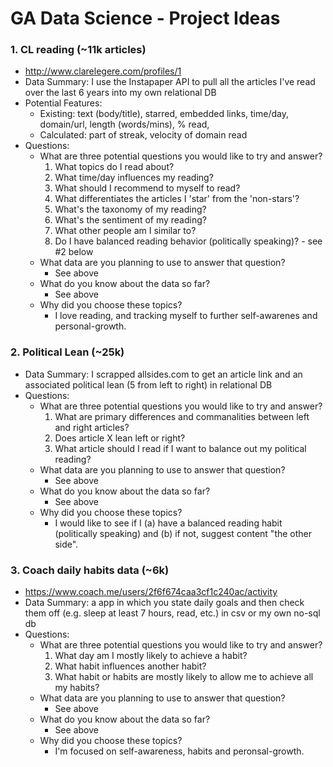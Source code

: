 # GA Data Science - Project Ideas

### 1. CL reading (~11k articles)
- http://www.clarelegere.com/profiles/1
- Data Summary: I use the Instapaper API to pull all the articles I've read over the last 6 years into my own relational DB
- Potential Features:
    - Existing: text (body/title), starred, embedded links, time/day, domain/url, length (words/mins), % read, 
    - Calculated: part of streak, velocity of domain read
- Questions:
    - What are three potential questions you would like to try and answer?
        1. What topics do I read about?
        2. What time/day influences my reading?
        3. What should I recommend to myself to read?
        4. What differentiates the articles I 'star' from the 'non-stars'?
        5. What's the taxonomy of my reading?
        6. What's the sentiment of my reading?
        7. What other people am I similar to?
        8. Do I have balanced reading behavior (politically speaking)? - see #2 below
    - What data are you planning to use to answer that question?
        - See above
    - What do you know about the data so far?
        - See above
    - Why did you choose these topics?
        - I love reading, and tracking myself to further self-awarenes and personal-growth.

### 2. Political Lean (~25k)
- Data Summary: I scrapped allsides.com to get an article link and an associated political lean (5 from left to right) in relational DB
- Questions:
    - What are three potential questions you would like to try and answer?
        1. What are primary differences and commanalities between left and right articles?
        2. Does article X lean left or right?
        3. What article should I read if I want to balance out my political reading?
    - What data are you planning to use to answer that question?
        - See above
    - What do you know about the data so far?
        - See above
    - Why did you choose these topics?
        - I would like to see if I (a) have a balanced reading habit (politically speaking) and (b) if not, suggest content "the other side".
        
### 3. Coach daily habits data (~6k)
- https://www.coach.me/users/2f6f674caa3cf1c240ac/activity
- Data Summary: a app in which you state daily goals and then check them off (e.g. sleep at least 7 hours, read, etc.) in csv or my own no-sql db
- Questions:
    - What are three potential questions you would like to try and answer?
        1. What day am I mostly likely to achieve a habit?
        2. What habit influences another habit?
        3. What habit or habits are mostly likely to allow me to achieve all my habits?
    - What data are you planning to use to answer that question?
        - See above
    - What do you know about the data so far?
        - See above
    - Why did you choose these topics?
        - I'm focused on self-awareness, habits and peronsal-growth.
